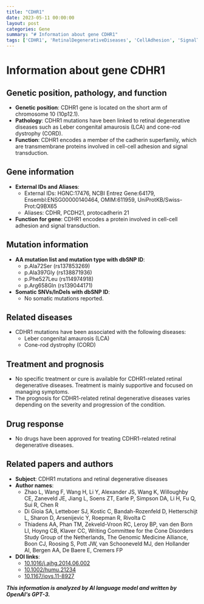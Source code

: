 ```yaml
---
title: "CDHR1"
date: 2023-05-11 00:00:00
layout: post
categories: Gene
summary: "# Information about gene CDHR1"
tags: ['CDHR1', 'RetinalDegenerativeDiseases', 'CellAdhesion', 'SignalTransduction', 'Mutation', 'LCA', 'CORD', 'Prognosis']
---
```


# Information about gene CDHR1

## Genetic position, pathology, and function
- **Genetic position**: CDHR1 gene is located on the short arm of chromosome 10 (10p12.1).
- **Pathology**: CDHR1 mutations have been linked to retinal degenerative diseases such as Leber congenital amaurosis (LCA) and cone-rod dystrophy (CORD).
- **Function**: CDHR1 encodes a member of the cadherin superfamily, which are transmembrane proteins involved in cell-cell adhesion and signal transduction.

## Gene information
- **External IDs and Aliases**:
    - External IDs: HGNC:17476, NCBI Entrez Gene:64179, Ensembl:ENSG00000140464, OMIM:611959, UniProtKB/Swiss-Prot:Q9BX65
    - Aliases: CDHR, PCDH21, protocadherin 21
- **Function for gene**: CDHR1 encodes a protein involved in cell-cell adhesion and signal transduction.

## Mutation information
- **AA mutation list and mutation type with dbSNP ID**:
    - p.Ala72Ser (rs137853269)
    - p.Ala397Gly (rs138871936)
    - p.Phe527Leu (rs114974918)
    - p.Arg658Gln (rs139044171)
- **Somatic SNVs/InDels with dbSNP ID**:
    - No somatic mutations reported.

## Related diseases
- CDHR1 mutations have been associated with the following diseases:
    - Leber congenital amaurosis (LCA)
    - Cone-rod dystrophy (CORD)

## Treatment and prognosis
- No specific treatment or cure is available for CDHR1-related retinal degenerative diseases. Treatment is mainly supportive and focused on managing symptoms.
- The prognosis for CDHR1-related retinal degenerative diseases varies depending on the severity and progression of the condition.

## Drug response
- No drugs have been approved for treating CDHR1-related retinal degenerative diseases.

## Related papers and authors
- **Subject**: CDHR1 mutations and retinal degenerative diseases
- **Author names**:
    - Zhao L, Wang F, Wang H, Li Y, Alexander JS, Wang K, Willoughby CE, Zaneveld JE, Jiang L, Soens ZT, Earle P, Simpson DA, Li H, Fu Q, Sui R, Chen R
    - Di Gioia SA, Letteboer SJ, Kostic C, Bandah-Rozenfeld D, Hetterschijt L, Sharon D, Arsenijevic Y, Roepman R, Rivolta C
    - Thiadens AA, Phan TM, Zekveld-Vroon RC, Leroy BP, van den Born LI, Hoyng CB, Klaver CC, Writing Committee for the Cone Disorders Study Group of the Netherlands, The Genomic Medicine Alliance, Boon CJ, Roosing S, Pott JW, van Schooneveld MJ, den Hollander AI, Bergen AA, De Baere E, Cremers FP
- **DOI links**:
    - [10.1016/j.ajhg.2014.06.002]([Click](https://doi.org/10.1016/j.ajhg.2014.06.002))
    - [10.1002/humu.21234]([Click](https://doi.org/10.1002/humu.21234))
    - [10.1167/iovs.11-8927]([Click](https://doi.org/10.1167/iovs.11-8927))

**_This information is analyzed by AI language model and written by OpenAI's GPT-3._**